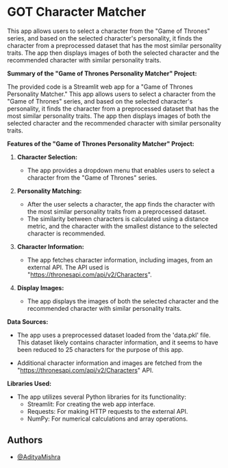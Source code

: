 # GOT Character Matcher

This app allows users to select a character from the "Game of Thrones" series, and based on the selected character's personality, it finds the character from a preprocessed dataset that has the most similar personality traits. The app then displays images of both the selected character and the recommended character with similar personality traits.

**Summary of the "Game of Thrones Personality Matcher" Project:**

The provided code is a Streamlit web app for a "Game of Thrones Personality Matcher." This app allows users to select a character from the "Game of Thrones" series, and based on the selected character's personality, it finds the character from a preprocessed dataset that has the most similar personality traits. The app then displays images of both the selected character and the recommended character with similar personality traits.

**Features of the "Game of Thrones Personality Matcher" Project:**

1. **Character Selection:**
   - The app provides a dropdown menu that enables users to select a character from the "Game of Thrones" series.

2. **Personality Matching:**
   - After the user selects a character, the app finds the character with the most similar personality traits from a preprocessed dataset.
   - The similarity between characters is calculated using a distance metric, and the character with the smallest distance to the selected character is recommended.

3. **Character Information:**
   - The app fetches character information, including images, from an external API. The API used is "https://thronesapi.com/api/v2/Characters".

4. **Display Images:**
   - The app displays the images of both the selected character and the recommended character with similar personality traits.

**Data Sources:**

- The app uses a preprocessed dataset loaded from the 'data.pkl' file. This dataset likely contains character information, and it seems to have been reduced to 25 characters for the purpose of this app.

- Additional character information and images are fetched from the "https://thronesapi.com/api/v2/Characters" API.

**Libraries Used:**

- The app utilizes several Python libraries for its functionality:
   - Streamlit: For creating the web app interface.
   - Requests: For making HTTP requests to the external API.
   - NumPy: For numerical calculations and array operations.






## Authors

- [@AdityaMishra](https://github.com/aditya2op)


